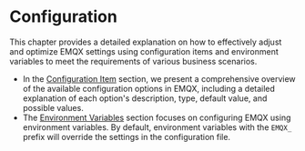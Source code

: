 # Configuration

This chapter provides a detailed explanation on how to effectively adjust and optimize EMQX settings using configuration items and environment variables to meet the requirements of various business scenarios.

- In the [Configuration Item](./configuration.md) section, we present a comprehensive overview of the available configuration options in EMQX, including a detailed explanation of each option's description, type, default value, and possible values.
- The [Environment Variables](./environment-variable.md) section focuses on configuring EMQX using environment variables. By default, environment variables with the `EMQX_` prefix will override the settings in the configuration file.